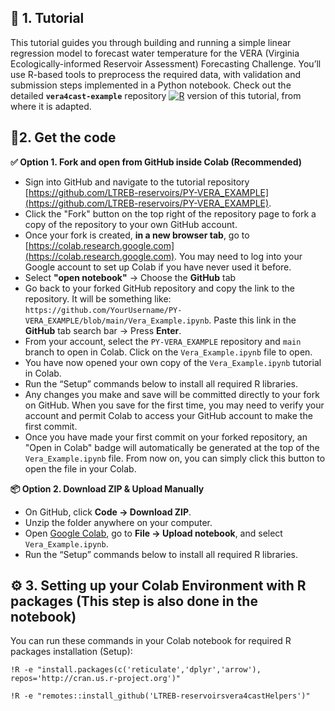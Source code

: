 
## 📘 1. Tutorial

This tutorial guides you through building and running a simple linear regression model to forecast water temperature for the VERA (Virginia Ecologically-informed Reservoir Assessment) Forecasting Challenge. You’ll use R-based tools to preprocess the required data, with validation and submission steps implemented in a Python notebook. Check out the detailed **`vera4cast-example`** repository [![R](https://img.shields.io/badge/R-%23276DC3.svg?style=flat&logo=r&logoColor=white)](https://github.com/LTREB-reservoirs/vera4cast-example) version of this tutorial, from where it is adapted.

## 🚀2. Get the code

**✅ Option 1. Fork and open from GitHub inside Colab (Recommended)** 
- Sign into GitHub and navigate to the tutorial repository [https://github.com/LTREB-reservoirs/PY-VERA_EXAMPLE](https://github.com/LTREB-reservoirs/PY-VERA_EXAMPLE).
- Click the "Fork" button on the top right of the repository page to fork a copy of the repository to your own GitHub account.
- Once your fork is created, **in a new browser tab**, go to [https://colab.research.google.com](https://colab.research.google.com). You may need to log into your Google account to set up Colab if you have never used it before.
-  Select **"open notebook"** → Choose the **GitHub** tab
- Go back to your forked GitHub repository and copy the link to the repository. It will be something like: `https://github.com/YourUsername/PY-VERA_EXAMPLE/blob/main/Vera_Example.ipynb`. Paste this link in the **GitHub** tab search bar → Press **Enter**. 
- From your account, select the `PY-VERA_EXAMPLE` repository and `main` branch to open in Colab. Click on the `Vera_Example.ipynb` file to open.
- You have now opened your own copy of the `Vera_Example.ipynb` tutorial in Colab.
- Run the “Setup” commands below to install all required R libraries.
- Any changes you make and save will be committed directly to your fork on GitHub. When you save for the first time, you may need to verify your account and permit Colab to access your GitHub account to make the first commit.
- Once you have made your first commit on your forked repository, an "Open in Colab" badge will automatically be generated at the top of the `Vera_Example.ipynb` file. From now on, you can simply click this button to open the file in your Colab.

**📦 Option 2. Download ZIP & Upload Manually**  
- On GitHub, click **Code → Download ZIP**.  
- Unzip the folder anywhere on your computer.  
- Open [Google Colab](https://colab.research.google.com), go to **File → Upload notebook**, and select `Vera_Example.ipynb`.  
- Run the “Setup” commands below to install all required R libraries.

## ⚙️ 3. Setting up your Colab Environment with R packages (This step is also done in the notebook)

You can run these commands in your Colab notebook for required R packages installation (Setup):

```!R -e "install.packages(c('reticulate','dplyr','arrow'), repos='http://cran.us.r-project.org')" ``` 

```!R -e "remotes::install_github('LTREB-reservoirsvera4castHelpers')" ``` 



